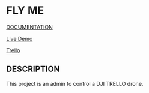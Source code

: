 # FLY ME

[DOCUMENTATION](#)

[Live Demo](#)

[Trello](https://trello.com/b/pNvapqFh/fly-me-project)

## DESCRIPTION

This project is an admin to control a DJI TRELLO drone. 

